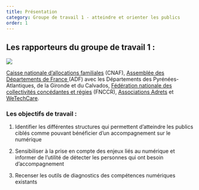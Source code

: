 ```yaml
---
title: Présentation
category: Groupe de travail 1 - atteindre et orienter les publics
order: 1
---
```


## Les rapporteurs du groupe de travail 1 :

![](https://societenumerique.gouv.fr/wp-content/uploads/2018/01/logosgt1-1-1024x158.png)


[Caisse nationale d’allocations familiales](www.securite-sociale.fr) (CNAF), [Assemblée des Départements de France ](www.departements.fr)(ADF) avec les Départements des Pyrénées-Atlantiques, de la Gironde et du Calvados, [Fédération nationale des collectivités concédantes et régies](www.fnccr.fr) (FNCCR), [Associations Adrets](www.adrets-asso.fr) et [WeTechCare](www.wetechcare.org).

### Les objectifs de travail :

1. Identifier les différentes structures qui permettent d’atteindre les publics ciblés comme pouvant bénéficier d’un accompagnement sur le numérique

2. Sensibiliser à la prise en compte des enjeux liés au numérique et informer de l’utilité de détecter les personnes qui ont besoin d’accompagnement

3. Recenser les outils de diagnostics des compétences numériques existants